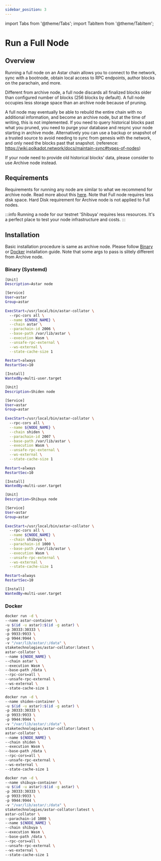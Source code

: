 ```yaml
---
sidebar_position: 3
---
```


import Tabs from '@theme/Tabs';
import TabItem from '@theme/TabItem';

# Run a Full Node

## Overview

Running a full node on an Astar chain allows you to connect to the network, sync with a bootnode, obtain local access to RPC endpoints, author blocks on the parachain, and more.

Different from archive node, a full node discards all finalized blocks older than configured number of blocks (256 blocks by default).
A full node occupies less storage space than an archive node because of pruning.

A full node may eventually be able to rebuild the entire chain with no additional information, and become an archive node, but at the time of writing, this is not implemented. If you need to query historical blocks past what you pruned, you need to purge your database and resync your node starting in archive mode. Alternatively you can use a backup or snapshot of a trusted source to avoid needing to sync from genesis with the network, and only need the blocks past that snapshot. (reference: https://wiki.polkadot.network/docs/maintain-sync#types-of-nodes)

If your node need to provide old historical blocks' data, please consider to use Archive node instead.

## Requirements

Requirements for running any node are similar to what we recommend for archive node. Read more about this [here](/docs/nodes/archive-node/#requirements).
Note that Full node requires less disk space. Hard Disk requirement for Archive node is not applied to Full nodes.



:::info
Running a node for our testnet 'Shibuya' requires less resources. It's a perfect place to test your node infrastructure and costs.
:::

## Installation

Basic installation procedure is same as archive node. Please follow [Binary](/docs/nodes/archive-node/binary) or [Docker](/docs/nodes/archive-node/docker) installation guide. Note that some args to pass is slitely different from Archive node.

### Binary (Systemd)

<Tabs>
<TabItem value="astar" label="Astar" default>

```sh
[Unit]
Description=Astar node

[Service]
User=astar
Group=astar
  
ExecStart=/usr/local/bin/astar-collator \
  --rpc-cors all \
  --name ${NODE_NAME} \
  --chain astar \
  --parachain-id 2006 \
  --base-path /var/lib/astar \
  --execution Wasm \
  --unsafe-rpc-external \
  --ws-external \
  --state-cache-size 1
  
Restart=always
RestartSec=10

[Install]
WantedBy=multi-user.target
```

</TabItem>
<TabItem value="shiden" label="Shiden" default>

```sh
[Unit]
Description=Shiden node

[Service]
User=astar
Group=astar
  
ExecStart=/usr/local/bin/astar-collator \
  --rpc-cors all \
  --name ${NODE_NAME} \
  --chain shiden \
  --parachain-id 2007 \
  --base-path /var/lib/astar \
  --execution Wasm \
  --unsafe-rpc-external \
  --ws-external \
  --state-cache-size 1
  
Restart=always
RestartSec=10

[Install]
WantedBy=multi-user.target
```

</TabItem>
<TabItem value="shibuya" label="Shibuya" default>

```sh
[Unit]
Description=Shibuya node

[Service]
User=astar
Group=astar
  
ExecStart=/usr/local/bin/astar-collator \
  --rpc-cors all \
  --name ${NODE_NAME} \
  --chain shibuya \
  --parachain-id 1000 \
  --base-path /var/lib/astar \
  --execution Wasm \
  --unsafe-rpc-external \
  --ws-external \
  --state-cache-size 1
  
Restart=always
RestartSec=10

[Install]
WantedBy=multi-user.target
```

</TabItem>
</Tabs>


### Docker

<Tabs>
<TabItem value="astar" label="Astar" default>

```sh
docker run -d \
--name astar-container \
-u $(id -u astar):$(id -g astar) \
-p 30333:30333 \
-p 9933:9933 \
-p 9944:9944 \
-v "/var/lib/astar/:/data" \
staketechnologies/astar-collator:latest \
astar-collator \
--name ${NODE_NAME} \
--chain astar \
--execution Wasm \
--base-path /data \
--rpc-cors=all \
--unsafe-rpc-external \
--ws-external \
--state-cache-size 1
```

</TabItem>

<TabItem value="shiden" label="Shiden" default>

```sh
docker run -d \
--name shiden-container \
-u $(id -u astar):$(id -g astar) \
-p 30333:30333 \
-p 9933:9933 \
-p 9944:9944 \
-v "/var/lib/astar/:/data" \
staketechnologies/astar-collator:latest \
astar-collator \
--name ${NODE_NAME} \
--chain shiden \
--execution Wasm \
--base-path /data \
--rpc-cors=all \
--unsafe-rpc-external \
--ws-external \
--state-cache-size 1
```

</TabItem>

<TabItem value="shibuya" label="Shibuya" default>

```sh
docker run -d \
--name shibuya-container \
-u $(id -u astar):$(id -g astar) \
-p 30333:30333 \
-p 9933:9933 \
-p 9944:9944 \
-v "/var/lib/astar/:/data" \
staketechnologies/astar-collator:latest \
astar-collator \
--parachain-id 1000 \
--name ${NODE_NAME} \
--chain shibuya \
--execution Wasm \
--base-path /data \
--rpc-cors=all \
--unsafe-rpc-external \
--ws-external \
--state-cache-size 1
```

</TabItem>
</Tabs>
